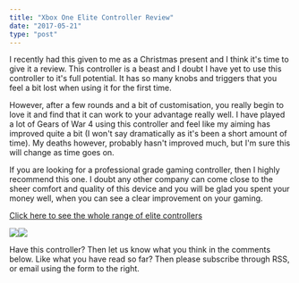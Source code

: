 ```yaml
---
title: "Xbox One Elite Controller Review"
date: "2017-05-21"
type: "post"
---
```


I recently had this given to me as a Christmas present and I think it's time to give it a review. This controller is a beast and I doubt I have yet to use this controller to it's full potential. It has so many knobs and triggers that you feel a bit lost when using it for the first time.

However, after a few rounds and a bit of customisation, you really begin to love it and find that it can work to your advantage really well. I have played a lot of Gears of War 4 using this controller and feel like my aiming has improved quite a bit (I won't say dramatically as it's been a short amount of time). My deaths however, probably hasn't improved much, but I'm sure this will change as time goes on.

If you are looking for a professional grade gaming controller, then I highly recommend this one. I doubt any other company can come close to the sheer comfort and quality of this device and you will be glad you spent your money well, when you can see a clear improvement on your gaming.

[Click here to see the whole range of elite controllers](https://amzn.to/2kfZTSn)

[![](https://ws-eu.amazon-adsystem.com/widgets/q?_encoding=UTF8&ASIN=B00ZV0NH40&Format=_SL250_&ID=AsinImage&MarketPlace=GB&ServiceVersion=20070822&WS=1&tag=fitness0d08-21)](https://www.amazon.co.uk/Xbox-One-Elite-Wireless-Controller/dp/B00ZV0NH40/ref=as_li_ss_il?s=videogames&ie=UTF8&qid=1486312826&sr=1-1&keywords=xbox+one+elite+controller&linkCode=li3&tag=fitness0d08-21&linkId=2b8e03c611402e766d20c9d4c27c6ea9)![](https://ir-uk.amazon-adsystem.com/e/ir?t=fitness0d08-21&l=li3&o=2&a=B00ZV0NH40)

Have this controller? Then let us know what you think in the comments below. Like what you have read so far? Then please subscribe through RSS, or email using the form to the right.
